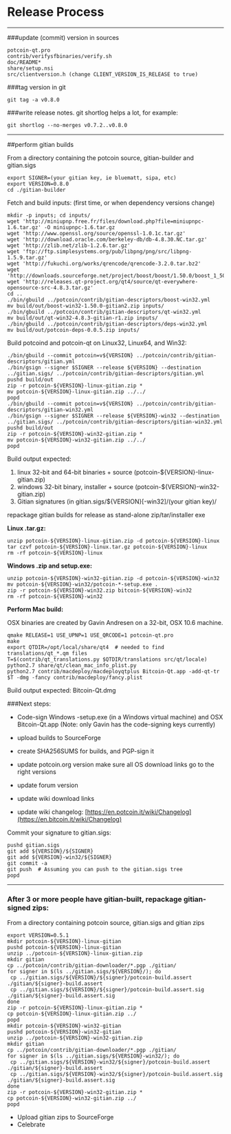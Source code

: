 Release Process
====================

* * *

###update (commit) version in sources


	potcoin-qt.pro
	contrib/verifysfbinaries/verify.sh
	doc/README*
	share/setup.nsi
	src/clientversion.h (change CLIENT_VERSION_IS_RELEASE to true)

###tag version in git

	git tag -a v0.8.0

###write release notes. git shortlog helps a lot, for example:

	git shortlog --no-merges v0.7.2..v0.8.0

* * *

##perform gitian builds

 From a directory containing the potcoin source, gitian-builder and gitian.sigs
  
	export SIGNER=(your gitian key, ie bluematt, sipa, etc)
	export VERSION=0.8.0
	cd ./gitian-builder

 Fetch and build inputs: (first time, or when dependency versions change)

	mkdir -p inputs; cd inputs/
	wget 'http://miniupnp.free.fr/files/download.php?file=miniupnpc-1.6.tar.gz' -O miniupnpc-1.6.tar.gz
	wget 'http://www.openssl.org/source/openssl-1.0.1c.tar.gz'
	wget 'http://download.oracle.com/berkeley-db/db-4.8.30.NC.tar.gz'
	wget 'http://zlib.net/zlib-1.2.6.tar.gz'
	wget 'ftp://ftp.simplesystems.org/pub/libpng/png/src/libpng-1.5.9.tar.gz'
	wget 'http://fukuchi.org/works/qrencode/qrencode-3.2.0.tar.bz2'
	wget 'http://downloads.sourceforge.net/project/boost/boost/1.50.0/boost_1_50_0.tar.bz2'
	wget 'http://releases.qt-project.org/qt4/source/qt-everywhere-opensource-src-4.8.3.tar.gz'
	cd ..
	./bin/gbuild ../potcoin/contrib/gitian-descriptors/boost-win32.yml
	mv build/out/boost-win32-1.50.0-gitian2.zip inputs/
	./bin/gbuild ../potcoin/contrib/gitian-descriptors/qt-win32.yml
	mv build/out/qt-win32-4.8.3-gitian-r1.zip inputs/
	./bin/gbuild ../potcoin/contrib/gitian-descriptors/deps-win32.yml
	mv build/out/potcoin-deps-0.0.5.zip inputs/

 Build potcoind and potcoin-qt on Linux32, Linux64, and Win32:
  
	./bin/gbuild --commit potcoin=v${VERSION} ../potcoin/contrib/gitian-descriptors/gitian.yml
	./bin/gsign --signer $SIGNER --release ${VERSION} --destination ../gitian.sigs/ ../potcoin/contrib/gitian-descriptors/gitian.yml
	pushd build/out
	zip -r potcoin-${VERSION}-linux-gitian.zip *
	mv potcoin-${VERSION}-linux-gitian.zip ../../
	popd
	./bin/gbuild --commit potcoin=v${VERSION} ../potcoin/contrib/gitian-descriptors/gitian-win32.yml
	./bin/gsign --signer $SIGNER --release ${VERSION}-win32 --destination ../gitian.sigs/ ../potcoin/contrib/gitian-descriptors/gitian-win32.yml
	pushd build/out
	zip -r potcoin-${VERSION}-win32-gitian.zip *
	mv potcoin-${VERSION}-win32-gitian.zip ../../
	popd

  Build output expected:

  1. linux 32-bit and 64-bit binaries + source (potcoin-${VERSION}-linux-gitian.zip)
  2. windows 32-bit binary, installer + source (potcoin-${VERSION}-win32-gitian.zip)
  3. Gitian signatures (in gitian.sigs/${VERSION}[-win32]/(your gitian key)/

repackage gitian builds for release as stand-alone zip/tar/installer exe

**Linux .tar.gz:**

	unzip potcoin-${VERSION}-linux-gitian.zip -d potcoin-${VERSION}-linux
	tar czvf potcoin-${VERSION}-linux.tar.gz potcoin-${VERSION}-linux
	rm -rf potcoin-${VERSION}-linux

**Windows .zip and setup.exe:**

	unzip potcoin-${VERSION}-win32-gitian.zip -d potcoin-${VERSION}-win32
	mv potcoin-${VERSION}-win32/potcoin-*-setup.exe .
	zip -r potcoin-${VERSION}-win32.zip bitcoin-${VERSION}-win32
	rm -rf potcoin-${VERSION}-win32

**Perform Mac build:**

  OSX binaries are created by Gavin Andresen on a 32-bit, OSX 10.6 machine.

	qmake RELEASE=1 USE_UPNP=1 USE_QRCODE=1 potcoin-qt.pro
	make
	export QTDIR=/opt/local/share/qt4  # needed to find translations/qt_*.qm files
	T=$(contrib/qt_translations.py $QTDIR/translations src/qt/locale)
	python2.7 share/qt/clean_mac_info_plist.py
	python2.7 contrib/macdeploy/macdeployqtplus Bitcoin-Qt.app -add-qt-tr $T -dmg -fancy contrib/macdeploy/fancy.plist

 Build output expected: Bitcoin-Qt.dmg

###Next steps:

* Code-sign Windows -setup.exe (in a Windows virtual machine) and
  OSX Bitcoin-Qt.app (Note: only Gavin has the code-signing keys currently)

* upload builds to SourceForge

* create SHA256SUMS for builds, and PGP-sign it

* update potcoin.org version
  make sure all OS download links go to the right versions

* update forum version

* update wiki download links

* update wiki changelog: [https://en.potcoin.it/wiki/Changelog](https://en.bitcoin.it/wiki/Changelog)

Commit your signature to gitian.sigs:

	pushd gitian.sigs
	git add ${VERSION}/${SIGNER}
	git add ${VERSION}-win32/${SIGNER}
	git commit -a
	git push  # Assuming you can push to the gitian.sigs tree
	popd

-------------------------------------------------------------------------

### After 3 or more people have gitian-built, repackage gitian-signed zips:

From a directory containing potcoin source, gitian.sigs and gitian zips

	export VERSION=0.5.1
	mkdir potcoin-${VERSION}-linux-gitian
	pushd potcoin-${VERSION}-linux-gitian
	unzip ../potcoin-${VERSION}-linux-gitian.zip
	mkdir gitian
	cp ../potcoin/contrib/gitian-downloader/*.pgp ./gitian/
	for signer in $(ls ../gitian.sigs/${VERSION}/); do
	 cp ../gitian.sigs/${VERSION}/${signer}/potcoin-build.assert ./gitian/${signer}-build.assert
	 cp ../gitian.sigs/${VERSION}/${signer}/potcoin-build.assert.sig ./gitian/${signer}-build.assert.sig
	done
	zip -r potcoin-${VERSION}-linux-gitian.zip *
	cp potcoin-${VERSION}-linux-gitian.zip ../
	popd
	mkdir potcoin-${VERSION}-win32-gitian
	pushd potcoin-${VERSION}-win32-gitian
	unzip ../potcoin-${VERSION}-win32-gitian.zip
	mkdir gitian
	cp ../potcoin/contrib/gitian-downloader/*.pgp ./gitian/
	for signer in $(ls ../gitian.sigs/${VERSION}-win32/); do
	 cp ../gitian.sigs/${VERSION}-win32/${signer}/potcoin-build.assert ./gitian/${signer}-build.assert
	 cp ../gitian.sigs/${VERSION}-win32/${signer}/potcoin-build.assert.sig ./gitian/${signer}-build.assert.sig
	done
	zip -r potcoin-${VERSION}-win32-gitian.zip *
	cp potcoin-${VERSION}-win32-gitian.zip ../
	popd

- Upload gitian zips to SourceForge
- Celebrate 
